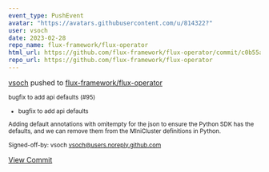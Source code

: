 ```yaml
---
event_type: PushEvent
avatar: "https://avatars.githubusercontent.com/u/814322?"
user: vsoch
date: 2023-02-28
repo_name: flux-framework/flux-operator
html_url: https://github.com/flux-framework/flux-operator/commit/c0b55a3e2253c226ba8b474c1fea0dd49af5559b
repo_url: https://github.com/flux-framework/flux-operator
---
```


<a href='https://github.com/vsoch' target='_blank'>vsoch</a> pushed to <a href='https://github.com/flux-framework/flux-operator' target='_blank'>flux-framework/flux-operator</a>

<small>bugfix to add api defaults (#95)

* bugfix to add api defaults

Adding default annotations with omitempty for the json to ensure the
Python SDK has the defaults, and we can remove them from the
MIniCluster definitions in Python.

Signed-off-by: vsoch <vsoch@users.noreply.github.com></small>

<a href='https://github.com/flux-framework/flux-operator/commit/c0b55a3e2253c226ba8b474c1fea0dd49af5559b' target='_blank'>View Commit</a>